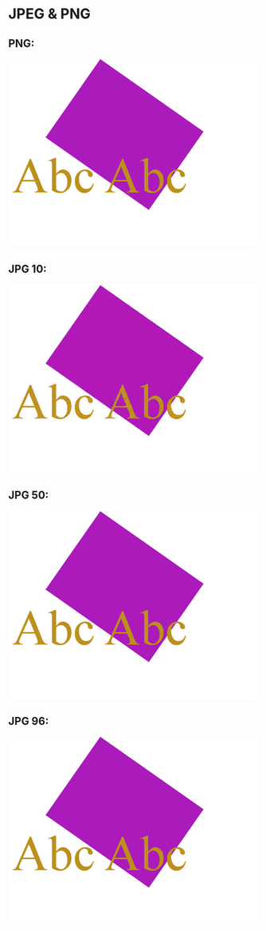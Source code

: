 # JPEG & PNG

## PNG:

![Quality PNG](img/Quality.png)

## JPG 10:

![Quality 10 JPG](img/Quality10.jpg)

## JPG 50:

![Quality 50 JPG](img/Quality50.jpg)

## JPG 96:

![Quality 96 JPG](img/Quality96.jpg)
